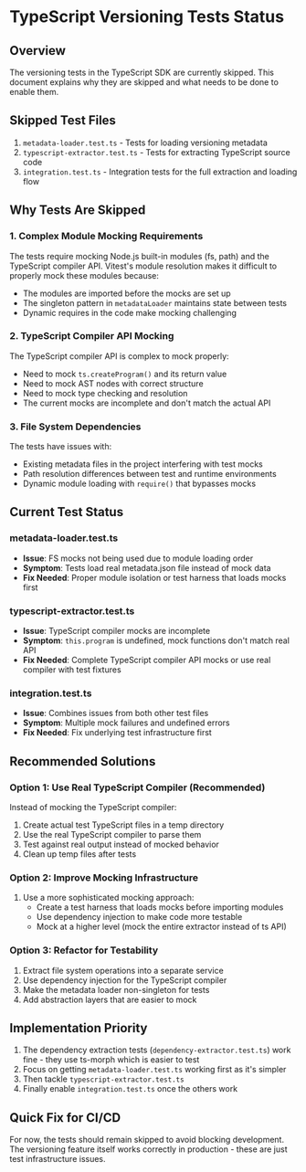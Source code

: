 # TypeScript Versioning Tests Status

## Overview

The versioning tests in the TypeScript SDK are currently skipped. This document explains why they are skipped and what needs to be done to enable them.

## Skipped Test Files

1. `metadata-loader.test.ts` - Tests for loading versioning metadata
2. `typescript-extractor.test.ts` - Tests for extracting TypeScript source code
3. `integration.test.ts` - Integration tests for the full extraction and loading flow

## Why Tests Are Skipped

### 1. Complex Module Mocking Requirements

The tests require mocking Node.js built-in modules (fs, path) and the TypeScript compiler API. Vitest's module resolution makes it difficult to properly mock these modules because:

- The modules are imported before the mocks are set up
- The singleton pattern in `metadataLoader` maintains state between tests
- Dynamic requires in the code make mocking challenging

### 2. TypeScript Compiler API Mocking

The TypeScript compiler API is complex to mock properly:

- Need to mock `ts.createProgram()` and its return value
- Need to mock AST nodes with correct structure
- Need to mock type checking and resolution
- The current mocks are incomplete and don't match the actual API

### 3. File System Dependencies

The tests have issues with:

- Existing metadata files in the project interfering with test mocks
- Path resolution differences between test and runtime environments
- Dynamic module loading with `require()` that bypasses mocks

## Current Test Status

### metadata-loader.test.ts

- **Issue**: FS mocks not being used due to module loading order
- **Symptom**: Tests load real metadata.json file instead of mock data
- **Fix Needed**: Proper module isolation or test harness that loads mocks first

### typescript-extractor.test.ts

- **Issue**: TypeScript compiler mocks are incomplete
- **Symptom**: `this.program` is undefined, mock functions don't match real API
- **Fix Needed**: Complete TypeScript compiler API mocks or use real compiler with test fixtures

### integration.test.ts

- **Issue**: Combines issues from both other test files
- **Symptom**: Multiple mock failures and undefined errors
- **Fix Needed**: Fix underlying test infrastructure first

## Recommended Solutions

### Option 1: Use Real TypeScript Compiler (Recommended)

Instead of mocking the TypeScript compiler:

1. Create actual test TypeScript files in a temp directory
2. Use the real TypeScript compiler to parse them
3. Test against real output instead of mocked behavior
4. Clean up temp files after tests

### Option 2: Improve Mocking Infrastructure

1. Use a more sophisticated mocking approach:
   - Create a test harness that loads mocks before importing modules
   - Use dependency injection to make code more testable
   - Mock at a higher level (mock the entire extractor instead of ts API)

### Option 3: Refactor for Testability

1. Extract file system operations into a separate service
2. Use dependency injection for the TypeScript compiler
3. Make the metadata loader non-singleton for tests
4. Add abstraction layers that are easier to mock

## Implementation Priority

1. The dependency extraction tests (`dependency-extractor.test.ts`) work fine - they use ts-morph which is easier to test
2. Focus on getting `metadata-loader.test.ts` working first as it's simpler
3. Then tackle `typescript-extractor.test.ts`
4. Finally enable `integration.test.ts` once the others work

## Quick Fix for CI/CD

For now, the tests should remain skipped to avoid blocking development. The versioning feature itself works correctly in production - these are just test infrastructure issues.
